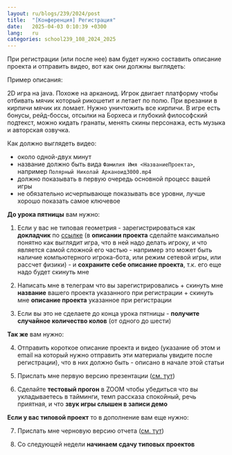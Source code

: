```yaml
---
layout: ru/blogs/239/2024/post
title:  "[Конференция] Регистрация"
date:   2025-04-03 0:10:39 +0300
lang:   ru
categories: school239_108_2024_2025
---
```


При регистрации (или после нее) вам будет нужно составить описание проекта и отправить видео, вот как они должны выглядеть:

Пример описания:

2D игра на java. Похоже на арканоид. Игрок двигает платформу чтобы отбивать мячик который рикошетит и летает по полю.
При врезании в кирпичи мячик их ломает. Нужно уничтожить все кирпичи. В игре есть бонусы, рейд-боссы, отсылки на Борхеса и глубокий философский подтекст, можно кидать гранаты, менять скины персонажа, есть музыка и авторская озвучка.

Как должно выглядеть видео:

- около одной-двух минут
- название должно быть вида ```Фамилия Имя <НазваниеПроекта>```, например ```Полярный Николай Арканоид3000.mp4```
- должно показывать в первую очередь основной процесс вашей игры
- не обязательно исчерпывающе показывать все уровни, лучше хорошо показать самое ключевое

**До урока пятницы** вам нужно:

1) Если у вас не типовая геометрия - зарегистрироваться как **докладчик** по [ссылке](https://239.ru/conf-informatics) (в **описании проекта** сделайте максимально понятно как выглядит игра, что в ней надо делать игроку, и что является самой сложной его частью - например это может быть наличие компьютерного игрока-бота, или режим сетевой игры, или рассчет физики) - и **сохраните себе описание проекта**, т.к. его еще надо будет скинуть мне

2) Написать мне в телеграм что вы зарегистрировались + скинуть мне **название** вашего проекта указанного при регистрации + скинуть мне **описание проекта** указанное при регистрации

3) Если вы это не сделаете до конца урока пятницы - **получите случайное количество колов** (от одного до шести)

**Так же** вам нужно:

4) Отправить короткое описание проекта и видео (указание об этом и email на который нужно отправить эти материалы увидите после регистрации), что в них должно быть - описано в начале этой статьи

5) Прислать мне первую версию презентации ([см. тут](https://polarnick.com/blogs/239/2023/school239_108_2023_2024/2024/03/17/projects_docs.html))

6) Сделайте **тестовый прогон** в ZOOM чтобы убедиться что вы укладываетесь в тайминги, темп рассказа спокойный, речь приятная, и что **звук игры слышен в записи демо**

**Если у вас типовой проект** то в дополнение вам еще нужно:

7) Прислать мне черновую версию отчета ([см. тут](https://polarnick.com/blogs/239/2023/school239_108_2023_2024/2024/03/17/projects_docs.html))

8) Со следующей недели **начинаем сдачу типовых проектов**
